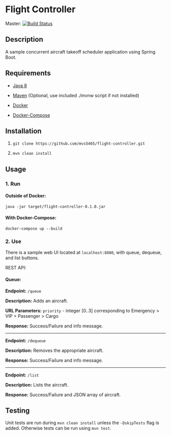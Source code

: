 # Flight Controller

Master: [![Build Status](https://travis-ci.org/mvs5465/flight-controller.svg?branch=master)](https://travis-ci.org/mvs5465/flight-controller)

## Description

A sample concurrent aircraft takeoff scheduler application using Spring Boot.

## Requirements

- [Java 8](http://www.oracle.com/technetwork/java/javase/overview/java8-2100321.html)

- [Maven](https://maven.apache.org/install.html) (Optional, use included ./mvnw script if not installed)

- [Docker](https://docs.docker.com/install/)

- [Docker-Compose](https://docs.docker.com/compose/install/)

## Installation

1. `git clone https://github.com/mvs5465/flight-controller.git`

2. `mvn clean install`

## Usage

### 1. Run

#### Outside of Docker:

`java -jar target/flight-controller-0.1.0.jar`

#### With Docker-Compose:

`docker-compose up --build`

### 2. Use

There is a sample web UI located at `localhost:8080`, with queue, dequeue, and list buttons.

REST API:
#### Queue:
  **Endpoint:** `/queue`
  
  **Description:** Adds an aircraft.
  
  **URL Parameters:** `priority` - integer [0..3] corresponding to Emergency > VIP > Passenger > Cargo
  
  **Response:** Success/Failure and info message.
  
---

  **Endpoint:** `/dequeue`
  
  **Description:** Removes the appropriate aircraft.
  
  **Response:** Success/Failure and info message.

---
  
  **Endpoint:** `/list`
  
  **Description:** Lists the aircraft.
  
  **Response:** Success/Failure and JSON array of aircraft.

## Testing

Unit tests are run during `mvn clean install` unless the `-DskipTests` flag is added. Otherwise tests can be run using `mvn test`.
